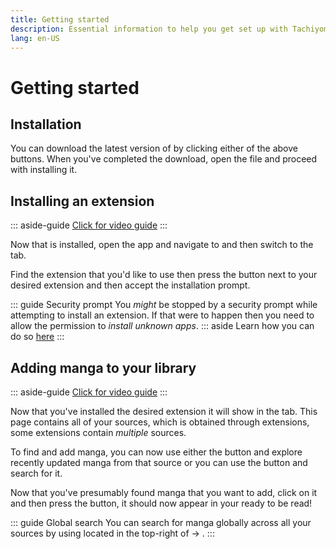 ```yaml
---
title: Getting started
description: Essential information to help you get set up with Tachiyomi.
lang: en-US
---
```


# Getting started

## Installation

<DownloadButtons downloadStableTag="Tachiyomi" downloadPreviewTag="Tachiyomi Preview"/>

You can download the latest version of <Navigation item="tachiyomi"/> by clicking either of the above buttons.
When you've completed the download, open the <VersionTag fileName/> file and proceed with installing it.

## Installing an extension

::: aside-guide
[<MaterialIcon icon-name="videocam"/> Click for video guide](/help/guides/getting-started/assets/Extension-Install.webm)
:::

Now that <Navigation item="tachiyomi"/> is installed, open the app and navigate to <Navigation item="browse"/> and then switch to the <Navigation item="tab_extensions"/> tab.

Find the extension that you'd like to use then press the <Navigation item="install"/> button next to your desired extension and then accept the installation prompt.

::: guide Security prompt
You *might* be stopped by a security prompt while attempting to install an extension. If that were to happen then you need to allow <Navigation item="tachiyomi"/> the permission to *install unknown apps*.
::: aside
Learn how you can do so [here](/help/faq/#how-do-i-allow-third-party-installations)
:::

## Adding manga to your library

::: aside-guide
[<MaterialIcon icon-name="videocam"/> Click for video guide](/help/guides/getting-started/assets/Library-AddTo.webm)
:::

Now that you've installed the desired extension it will show in the <Navigation item="tab_sources"/> tab. This page contains all of your sources, which is obtained through extensions, some extensions contain *multiple* sources.

To find and add manga, you can now use either the <Navigation item="button_latest"/> button and explore recently updated manga from that source or you can use the <Navigation item="button_browse"/> button and search for it.

Now that you've presumably found manga that you want to add, click on it and then press the <Navigation item="bookmark"/> button, it should now appear in your <Navigation item="library"/> ready to be read!

::: guide Global search
You can search for manga globally across all your sources by using <Navigation item="search"/> located in the top-right of <Navigation item="browse"/> → <Navigation item="tab_sources"/>.
:::
